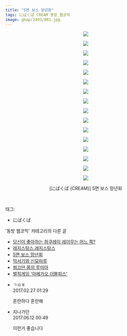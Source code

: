 ```yaml
---
title: "5면 보스 망년회"
tags: にぱくぱ CREAM 동방_웹코믹
image: ghap/2493/001.jpg
---
```

<div class="article">
<p style="text-align: center; clear: none; float: none;"><img src="{{ site.nasurl }}/ghap/2493/001.jpg"/></p>
<p style="text-align: center; clear: none; float: none;"><img src="{{ site.nasurl }}/ghap/2493/002.jpg"/></p>
<p style="text-align: center; clear: none; float: none;"><img src="{{ site.nasurl }}/ghap/2493/003.jpg"/></p>
<p style="text-align: center; clear: none; float: none;"><img src="{{ site.nasurl }}/ghap/2493/004.jpg"/></p>
<p style="text-align: center; clear: none; float: none;"><img src="{{ site.nasurl }}/ghap/2493/005.jpg"/></p>
<p style="text-align: center; clear: none; float: none;"><img src="{{ site.nasurl }}/ghap/2493/006.jpg"/></p>
<p style="text-align: center; clear: none; float: none;"><img src="{{ site.nasurl }}/ghap/2493/007.jpg"/></p>
<p style="text-align: center; clear: none; float: none;"><img src="{{ site.nasurl }}/ghap/2493/008.jpg"/></p>
<p style="text-align: center; clear: none; float: none;"><img src="{{ site.nasurl }}/ghap/2493/009.jpg"/></p>
<p style="text-align: center; clear: none; float: none;"><img src="{{ site.nasurl }}/ghap/2493/010.jpg"/></p>
<p style="text-align: center; clear: none; float: none;"><img src="{{ site.nasurl }}/ghap/2493/011.jpg"/></p>
<p style="text-align: center; clear: none; float: none;"><img src="{{ site.nasurl }}/ghap/2493/012.jpg"/></p>
<p style="text-align: center; clear: none; float: none;"><img src="{{ site.nasurl }}/ghap/2493/013.jpg"/></p>
<p style="text-align: center; clear: none; float: none;"><img src="{{ site.nasurl }}/ghap/2493/014.jpg"/></p>
<p style="text-align: center; clear: none; float: none;"><img src="{{ site.nasurl }}/ghap/2493/015.jpg"/></p>
<p style="text-align: center; clear: none; float: none;"><img src="{{ site.nasurl }}/ghap/2493/016.jpg"/></p>
<p style="text-align: center; clear: none; float: none;">[にぱくぱ (CREAM)] 5면 보스 망년회</p>
<p><br/></p>
</div><div class="tagTrail">
<p>태그: </p>
<ul>
<li>にぱくぱ</li>
</ul>
</div><div class="another">
<p>'동방 웹코믹' 카테고리의 다른 글</p>
<ul>
<li><a href="/2016-10-08-ghap_2502">당신이 좋아하는 하쿠레이 레이무는 어느 쪽?</a></li>
<li><a href="/2016-10-08-ghap_2499">레지스탕스.레지스탕스</a></li>
<li><a href="/2016-10-07-ghap_2493">5면 보스 망년회</a></li>
<li><a href="/2016-10-07-ghap_2486">믹서기와 신묘마루</a></li>
<li><a href="/2016-10-06-ghap_2472">쬐끄만 몸의 루미아</a></li>
<li><a href="/2016-10-06-ghap_2465">벌칙게임 '아헤가오 더블피스'</a></li>
</ul>
</div><div class="cb_module cb_fluid">
<div class="cb_wrt cb_profile">
<div class="comment">
<ul>
<li class="cb_thumb_off" id="comment14926421">
<div class="cb_comment_area">
<div class="cb_info_area">
<div class="cb_section">
<span class="cb_nick_name">ㄱㅁㅎ</span>
</div>
<div class="cb_section">
<span class="cb_date">2017.02.27 01:29 </span>
</div>
</div>
<div class="cb_dsc_comment">
<p class="cb_dsc">
											혼란하다 혼란해
										</p>
</div>
</div></li>
<li class="cb_thumb_off" id="comment15011301">
<div class="cb_comment_area">
<div class="cb_info_area">
<div class="cb_section">
<span class="cb_nick_name">지나가던</span>
</div>
<div class="cb_section">
<span class="cb_date">2017.06.12 00:49 </span>
</div>
</div>
<div class="cb_dsc_comment">
<p class="cb_dsc">
											이런거 좋습니다
										</p>
</div>
</div></li>
</ul>
</div>
</div><!-- commentList close -->
</div>